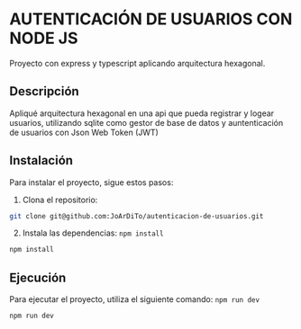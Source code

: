 # AUTENTICACIÓN DE USUARIOS CON NODE JS
Proyecto con express y typescript aplicando arquitectura hexagonal.

## Descripción
Apliqué arquitectura hexagonal en una api que pueda registrar y logear usuarios, utilizando sqlite como gestor de base de datos y auntenticación de usuarios con Json Web Token (JWT)

## Instalación

Para instalar el proyecto, sigue estos pasos:

1. Clona el repositorio: 
```bash
git clone git@github.com:JoArDiTo/autenticacion-de-usuarios.git
```

2. Instala las dependencias: `npm install`
```bash
npm install
```

## Ejecución

Para ejecutar el proyecto, utiliza el siguiente comando: `npm run dev`

```bash
npm run dev
```